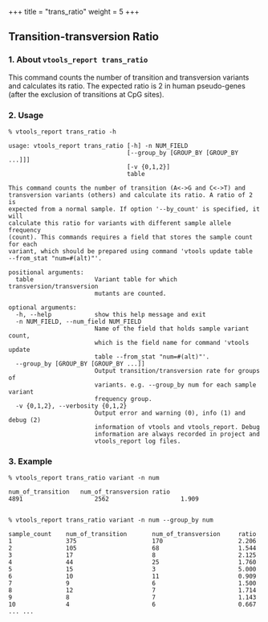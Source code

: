 

+++
title = "trans_ratio"
weight = 5
+++



## Transition-transversion Ratio



### 1. About ``vtools_report trans_ratio ``

This command counts the number of transition and transversion variants and calculates its ratio. The expected ratio is 2 in human pseudo-genes (after the exclusion of transitions at CpG sites). 



### 2. Usage

    % vtools_report trans_ratio -h  

    usage: vtools_report trans_ratio [-h] -n NUM_FIELD
                                     [--group_by [GROUP_BY [GROUP_BY ...]]]
                                     [-v {0,1,2}]
                                     table
    
    This command counts the number of transition (A<->G and C<->T) and
    transversion variants (others) and calculate its ratio. A ratio of 2 is
    expected from a normal sample. If option '--by_count' is specified, it will
    calculate this ratio for variants with different sample allele frequency
    (count). This commands requires a field that stores the sample count for each
    variant, which should be prepared using command 'vtools update table
    --from_stat "num=#(alt)"'.
    
    positional arguments:
      table                 Variant table for which transversion/transversion
                            mutants are counted.
    
    optional arguments:
      -h, --help            show this help message and exit
      -n NUM_FIELD, --num_field NUM_FIELD
                            Name of the field that holds sample variant count,
                            which is the field name for command 'vtools update
                            table --from_stat "num=#(alt)"'.
      --group_by [GROUP_BY [GROUP_BY ...]]
                            Output transition/transversion rate for groups of
                            variants. e.g. --group_by num for each sample variant
                            frequency group.
      -v {0,1,2}, --verbosity {0,1,2}
                            Output error and warning (0), info (1) and debug (2)
                            information of vtools and vtools_report. Debug
                            information are always recorded in project and
                            vtools_report log files.
    



### 3. Example

    % vtools_report trans_ratio variant -n num  

    num_of_transition	num_of_transversion	ratio
    4891	                2562	                1.909


    % vtools_report trans_ratio variant -n num --group_by num   

    sample_count    num_of_transition       num_of_transversion     ratio
    1               375                     170                     2.206
    2               105                     68                      1.544
    3               17                      8                       2.125
    4               44                      25                      1.760
    5               15                      3                       5.000
    6               10                      11                      0.909
    7               9                       6                       1.500
    8               12                      7                       1.714
    9               8                       7                       1.143
    10              4                       6                       0.667
    ... ...